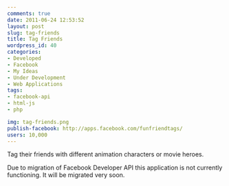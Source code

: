 ```yaml
---
comments: true
date: 2011-06-24 12:53:52
layout: post
slug: tag-friends
title: Tag Friends
wordpress_id: 40
categories:
- Developed
- Facebook
- My Ideas
- Under Development
- Web Applications
tags:
- facebook-api
- html-js
- php

img: tag-friends.png
publish-facebook: http://apps.facebook.com/funfriendtags/
users: 10,000
---
```


Tag their friends with different animation characters or movie heroes.

<!-- more -->

<div class="alert alert-error">
Due to migration of Facebook Developer API this application is not currently functioning. It will be migrated very soon.
</div>




